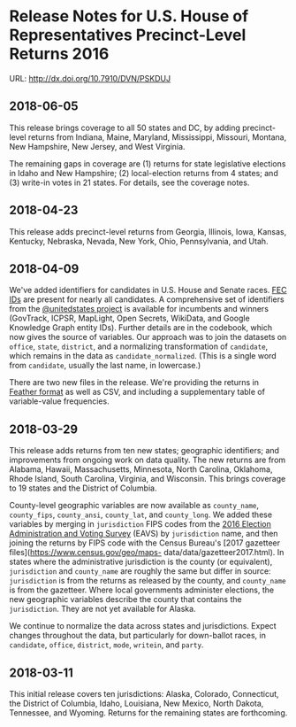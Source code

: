# Release Notes for U.S. House of Representatives Precinct-Level Returns 2016

URL: http://dx.doi.org/10.7910/DVN/PSKDUJ


## 2018-06-05

This release brings coverage to all 50 states and DC, by adding precinct-level
returns from Indiana, Maine, Maryland, Mississippi, Missouri, Montana, New
Hampshire, New Jersey, and West Virginia.

The remaining gaps in coverage are
(1) returns for state legislative elections in Idaho and New Hampshire; (2)
local-election returns from 4 states; and (3) write-in votes in 21 states. For
details, see the coverage notes.


## 2018-04-23

This release adds precinct-level returns from Georgia, Illinois, Iowa, Kansas,
Kentucky, Nebraska, Nevada, New York, Ohio, Pennsylvania, and Utah.


## 2018-04-09

We've added identifiers for candidates in U.S. House and Senate races. [FEC
IDs](https://www.fec.gov/data) are present for nearly all candidates. A
comprehensive set of identifiers from the [@unitedstates
project](https://github.com/unitedstates/congress-legislators) is available for
incumbents and winners (GovTrack, ICPSR, MapLight, Open Secrets, WikiData, and
Google Knowledge Graph entity IDs). Further details are in the codebook, which
now gives the source of variables. Our approach was to join the datasets on
`office`, `state`, `district`, and a normalizing transformation of `candidate`,
which remains in the data as `candidate_normalized`. (This is a single word
from `candidate`, usually the last name, in lowercase.)

There are two new
files in the release. We're providing the returns in [Feather
format](https://github.com/wesm/feather) as well as CSV, and including a
supplementary table of variable-value frequencies.


## 2018-03-29

This release adds returns from ten new states; geographic identifiers; and
improvements from ongoing work on data quality. The new returns are from
Alabama, Hawaii, Massachusetts, Minnesota, North Carolina, Oklahoma, Rhode
Island, South Carolina, Virginia, and Wisconsin. This brings coverage to 19
states and the District of Columbia.

County-level geographic variables are now
available as `county_name`, `county_fips`, `county_ansi`, `county_lat`, and
`county_long`. We added these variables by merging in `jurisdiction` FIPS codes
from the [2016 Election Administration and Voting
Survey](https://www.eac.gov/research-and-data/datasets-codebooks-and-surveys)
(EAVS) by `jurisdiction` name, and then joining the returns by FIPS code with
the Census Bureau's [2017 gazetteer files](https://www.census.gov/geo/maps-
data/data/gazetteer2017.html). In states where the administrative jurisdiction
is the county (or equivalent), `jurisdiction` and `county_name` are roughly the
same but differ in source: `jurisdiction` is from the returns as released by
the county, and `county_name` is from the gazetteer. Where local governments
administer elections, the new geographic variables describe the county that
contains the `jurisdiction`. They are not yet available for Alaska.

We
continue to normalize the data across states and jurisdictions. Expect changes
throughout the data, but particularly for down-ballot races, in `candidate`,
`office`, `district`, `mode`, `writein`, and `party`.


## 2018-03-11

This initial release covers ten jurisdictions: Alaska, Colorado, Connecticut,
the District of Columbia, Idaho, Louisiana, New Mexico, North Dakota,
Tennessee, and Wyoming. Returns for the remaining states are forthcoming.


